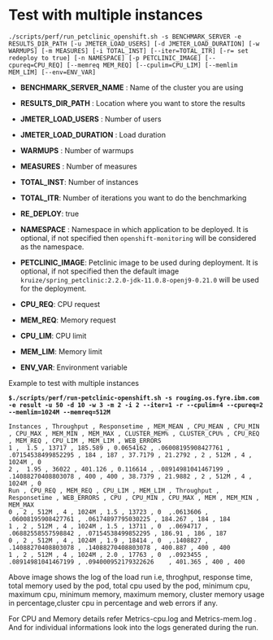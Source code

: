 # Test with multiple instances 

`./scripts/perf/run_petclinic_openshift.sh -s BENCHMARK_SERVER -e RESULTS_DIR_PATH [-u JMETER_LOAD_USERS] [-d JMETER_LOAD_DURATION] [-w WARMUPS] [-m MEASURES] [-i TOTAL_INST] [--iter=TOTAL_ITR] [-r= set redeploy to true] [-n NAMESPACE] [-p PETCLINIC_IMAGE] [--cpureq=CPU_REQ] [--memreq MEM_REQ] [--cpulim=CPU_LIM] [--memlim MEM_LIM] [--env=ENV_VAR]` 

- **BENCHMARK_SERVER_NAME** : Name of the cluster you are using
- **RESULTS_DIR_PATH** : Location where you want to store the results
- **JMETER_LOAD_USERS** : Number of users
- **JMETER_LOAD_DURATION** : Load duration
- **WARMUPS** : Number of warmups
- **MEASURES** : Number of measures

- **TOTAL_INST**: Number of instances
- **TOTAL_ITR**: Number of iterations you want to do the benchmarking
- **RE_DEPLOY**: true
- **NAMESPACE** : Namespace in which application to be deployed. It is optional, if not specified then `openshift-monitoring` will be considered as the namespace.
- **PETCLINIC_IMAGE**: Petclinic image to be used during deployment. It is optional, if not specified then the default image `kruize/spring_petclinic:2.2.0-jdk-11.0.8-openj9-0.21.0` will be used for the deployment.
- **CPU_REQ**: CPU request
- **MEM_REQ**: Memory request
- **CPU_LIM**: CPU limit
- **MEM_LIM**: Memory limit
- **ENV_VAR**: Environment variable

Example to test with multiple instances

**`$./scripts/perf/run-petclinic-openshift.sh -s rouging.os.fyre.ibm.com -e result -u 50 -d 10 -w 3 -m 2 -i 2 --iter=1 -r --cpulim=4 --cpureq=2 --memlim=1024M --memreq=512M`**

``` 
Instances , Throughput , Responsetime , MEM_MEAN , CPU_MEAN , CPU_MIN , CPU_MAX , MEM_MIN , MEM_MAX , CLUSTER_MEM% , CLUSTER_CPU% , CPU_REQ , MEM_REQ , CPU_LIM , MEM_LIM , WEB_ERRORS 
1 ,  1.5 , 13717 , 185.589 , 0.0654162 , .06008195908427761 , .07154538499852295 , 184 , 187 , 37.7179 , 21.2792 , 2 , 512M , 4 , 1024M , 0
2 ,  1.95 , 36022 , 401.126 , 0.116614 , .08914981041467199 , .14088270408803078 , 400 , 400 , 38.7379 , 21.9882 , 2 , 512M , 4 , 1024M , 0
Run , CPU_REQ , MEM_REQ , CPU_LIM , MEM_LIM , Throughput , Responsetime , WEB_ERRORS , CPU , CPU_MIN , CPU_MAX , MEM , MEM_MIN , MEM_MAX
0 , 2 , 512M , 4 , 1024M , 1.5 , 13723 , 0	,.0613606 , .06008195908427761 , .06174897795030225	, 184.267 , 184 , 184 
1 , 2 , 512M , 4 , 1024M , 1.5 , 13711 , 0	,.0694717 , .06882558557598842 , .07154538499852295	, 186.91 , 186 , 187 
0 , 2 , 512M , 4 , 1024M , 1.9 , 18414 , 0	,.1408827 , .14088270408803078 , .14088270408803078	, 400.887 , 400 , 400 
1 , 2 , 512M , 4 , 1024M , 2.0 , 17763 , 0	,.0923455 , .08914981041467199 , .094000952179322626	, 401.365 , 400 , 400 

```
Above image shows the log of the load run i.e, throghput, response time, total memory used by the pod, total cpu used by the pod, minimum cpu, maximum cpu, minimum memory, maximum memory, cluster memory usage in percentage,cluster cpu in percentage and web errors if any.

For CPU and Memory details refer Metrics-cpu.log and Metrics-mem.log . And for individual informations look into the logs generated during the run.

